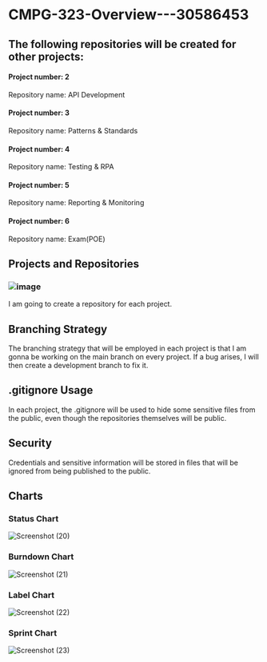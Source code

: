 # CMPG-323-Overview---30586453

## The following repositories will be created for other projects:

#### Project number: 2
  Repository name: API Development 

#### Project number: 3
  Repository name: Patterns & Standards 

#### Project number: 4
  Repository name: Testing & RPA

#### Project number: 5
  Repository name: Reporting & Monitoring

#### Project number: 6
  Repository name: Exam(POE)
  
  
## Projects and Repositories
### ![image](https://user-images.githubusercontent.com/84228144/185400506-a197a3ac-f955-41ea-be2b-23b5c18a66cb.png)

I am going to create a repository for each project.

## Branching Strategy
The branching strategy that will be employed in each project is that I am gonna be working on the main branch on every project. If a bug arises, I will then create a development branch to fix it.

## .gitignore Usage
In each project, the .gitignore will be used to hide some sensitive files from the public, even though the repositories themselves will  be public.

## Security
Credentials and sensitive information will be stored in files that will be ignored from being published to the public.


## Charts
### Status Chart
![Screenshot (20)](https://user-images.githubusercontent.com/84228144/187913426-219950a7-b658-42dc-8f38-770b76b8d11f.png)

### Burndown Chart
![Screenshot (21)](https://user-images.githubusercontent.com/84228144/187913474-93e7753e-c987-419d-9c3e-da5e94b33990.png)

### Label Chart
![Screenshot (22)](https://user-images.githubusercontent.com/84228144/187913526-b11baaf9-e4c4-4297-8d69-63aa5af5e66f.png)

### Sprint Chart
![Screenshot (23)](https://user-images.githubusercontent.com/84228144/187913568-e54166b8-744b-4637-b3ab-6f2c34e478e7.png)

